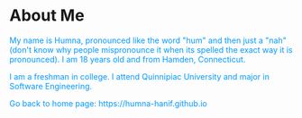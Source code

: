 # About Me

<p style="color:#0099FF;">My name is Humna, pronounced like the word "hum" and then just a "nah" (don't know why people mispronounce it when its spelled the exact way it is pronounced). I am 18 years old and from Hamden, Connecticut.</p>

<p style="color:#0099FF;">I am a freshman in college. I attend Quinnipiac University and major in Software Engineering. </p>

<p style="color:#0099FF;">Go back to home page: https://humna-hanif.github.io</p>
